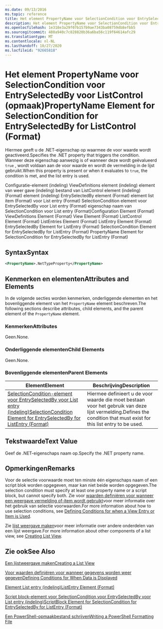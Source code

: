 ```yaml
---
ms.date: 09/13/2016
ms.topic: reference
title: Het element PropertyName voor SelectionCondition voor EntrySelectedBy voor ListControl (opmaak)
description: Het element PropertyName voor SelectionCondition voor EntrySelectedBy voor ListControl (opmaak)
ms.openlocfilehash: 1e318e3a29f07b157b9ae7343ba08759db8efbb5
ms.sourcegitcommit: 488a940c7c828820b36a6ba56c119f64614afc29
ms.translationtype: MT
ms.contentlocale: nl-NL
ms.lasthandoff: 10/27/2020
ms.locfileid: "92665818"
---
```

# <a name="propertyname-element-for-selectioncondition-for-entryselectedby-for-listcontrol-format"></a><span data-ttu-id="6b5b6-103">Het element PropertyName voor SelectionCondition voor EntrySelectedBy voor ListControl (opmaak)</span><span class="sxs-lookup"><span data-stu-id="6b5b6-103">PropertyName Element for SelectionCondition for EntrySelectedBy for ListControl (Format)</span></span>

<span data-ttu-id="6b5b6-104">Hiermee geeft u de .NET-eigenschap op waarmee de voor waarde wordt geactiveerd.</span><span class="sxs-lookup"><span data-stu-id="6b5b6-104">Specifies the .NET property that triggers the condition.</span></span> <span data-ttu-id="6b5b6-105">Wanneer deze eigenschap aanwezig is of wanneer deze wordt geëvalueerd `true` , wordt voldaan aan de voor waarde en wordt de vermelding in de lijst gebruikt.</span><span class="sxs-lookup"><span data-stu-id="6b5b6-105">When this property is present or when it evaluates to `true`, the condition is met, and the list entry is used.</span></span>

<span data-ttu-id="6b5b6-106">Configuratie-element (indeling) ViewDefinitions element (indeling) element van weer gave (indeling) bestand van ListControl element (indeling) (Format) element (indeling) EntrySelectedBy element (Format) element list item (Format) voor List entry (Format) SelectionCondition element voor EntrySelectedBy voor List entry (Format) eigenschap naam van SelectionCondition voor List entry (Format)</span><span class="sxs-lookup"><span data-stu-id="6b5b6-106">Configuration Element (Format) ViewDefinitions Element (Format) View Element (Format) ListControl Element (Format) ListEntries Element (Format) ListEntry Element (Format) EntrySelectedBy Element for ListEntry (Format) SelectionCondition Element for EntrySelectedBy for ListEntry (Format) PropertyName Element for SelectionCondition for EntrySelectedBy for ListEntry (Format)</span></span>

## <a name="syntax"></a><span data-ttu-id="6b5b6-107">Syntax</span><span class="sxs-lookup"><span data-stu-id="6b5b6-107">Syntax</span></span>

```xml
<PropertyName>.NetTypeProperty</PropertyName>
```

## <a name="attributes-and-elements"></a><span data-ttu-id="6b5b6-108">Kenmerken en elementen</span><span class="sxs-lookup"><span data-stu-id="6b5b6-108">Attributes and Elements</span></span>

<span data-ttu-id="6b5b6-109">In de volgende secties worden kenmerken, onderliggende elementen en het bovenliggende element van het `PropertyName` element beschreven.</span><span class="sxs-lookup"><span data-stu-id="6b5b6-109">The following sections describe attributes, child elements, and the parent element of the `PropertyName` element.</span></span>

### <a name="attributes"></a><span data-ttu-id="6b5b6-110">Kenmerken</span><span class="sxs-lookup"><span data-stu-id="6b5b6-110">Attributes</span></span>

<span data-ttu-id="6b5b6-111">Geen.</span><span class="sxs-lookup"><span data-stu-id="6b5b6-111">None.</span></span>

### <a name="child-elements"></a><span data-ttu-id="6b5b6-112">Onderliggende elementen</span><span class="sxs-lookup"><span data-stu-id="6b5b6-112">Child Elements</span></span>

<span data-ttu-id="6b5b6-113">Geen.</span><span class="sxs-lookup"><span data-stu-id="6b5b6-113">None.</span></span>

### <a name="parent-elements"></a><span data-ttu-id="6b5b6-114">Bovenliggende elementen</span><span class="sxs-lookup"><span data-stu-id="6b5b6-114">Parent Elements</span></span>

|<span data-ttu-id="6b5b6-115">Element</span><span class="sxs-lookup"><span data-stu-id="6b5b6-115">Element</span></span>|<span data-ttu-id="6b5b6-116">Beschrijving</span><span class="sxs-lookup"><span data-stu-id="6b5b6-116">Description</span></span>|
|-------------|-----------------|
|[<span data-ttu-id="6b5b6-117">SelectionCondition-element voor EntrySelectedBy voor List entry (indeling)</span><span class="sxs-lookup"><span data-stu-id="6b5b6-117">SelectionCondition Element for EntrySelectedBy for ListEntry (Format)</span></span>](./selectioncondition-element-for-entryselectedby-for-listcontrol-format.md)|<span data-ttu-id="6b5b6-118">Hiermee definieert u de voor waarde die moet bestaan voor het gebruik van deze lijst vermelding.</span><span class="sxs-lookup"><span data-stu-id="6b5b6-118">Defines the condition that must exist for this list entry to be used.</span></span>|

## <a name="text-value"></a><span data-ttu-id="6b5b6-119">Tekstwaarde</span><span class="sxs-lookup"><span data-stu-id="6b5b6-119">Text Value</span></span>

<span data-ttu-id="6b5b6-120">Geef de .NET-eigenschaps naam op.</span><span class="sxs-lookup"><span data-stu-id="6b5b6-120">Specify the .NET property name.</span></span>

## <a name="remarks"></a><span data-ttu-id="6b5b6-121">Opmerkingen</span><span class="sxs-lookup"><span data-stu-id="6b5b6-121">Remarks</span></span>

<span data-ttu-id="6b5b6-122">Voor de selectie voorwaarde moet ten minste één eigenschaps naam of een script blok worden opgegeven, maar kan niet beide worden opgegeven.</span><span class="sxs-lookup"><span data-stu-id="6b5b6-122">The selection condition must specify at least one property name or a script block, but cannot specify both.</span></span> <span data-ttu-id="6b5b6-123">Zie voor [waarden definiëren voor wanneer een weergave vermelding of-item wordt gebruikt](./defining-conditions-for-displaying-data.md)voor meer informatie over het gebruik van selectie voorwaarden.</span><span class="sxs-lookup"><span data-stu-id="6b5b6-123">For more information about how to use selection conditions, see [Defining Conditions for when a View Entry or Item is Used](./defining-conditions-for-displaying-data.md).</span></span>

<span data-ttu-id="6b5b6-124">Zie [lijst weergave maken](./creating-a-list-view.md)voor meer informatie over andere onderdelen van een lijst weergave.</span><span class="sxs-lookup"><span data-stu-id="6b5b6-124">For more information about other components of a list view, see [Creating List View](./creating-a-list-view.md).</span></span>

## <a name="see-also"></a><span data-ttu-id="6b5b6-125">Zie ook</span><span class="sxs-lookup"><span data-stu-id="6b5b6-125">See Also</span></span>

[<span data-ttu-id="6b5b6-126">Een lijstweergave maken</span><span class="sxs-lookup"><span data-stu-id="6b5b6-126">Creating a List View</span></span>](./creating-a-list-view.md)

[<span data-ttu-id="6b5b6-127">Voor waarden definiëren voor wanneer gegevens worden weer gegeven</span><span class="sxs-lookup"><span data-stu-id="6b5b6-127">Defining Conditions for When Data is Displayed</span></span>](./defining-conditions-for-displaying-data.md)

[<span data-ttu-id="6b5b6-128">Element List entry (indeling)</span><span class="sxs-lookup"><span data-stu-id="6b5b6-128">ListEntry Element (Format)</span></span>](./listentry-element-for-listcontrol-format.md)

[<span data-ttu-id="6b5b6-129">Script block-element voor SelectionCondition voor EntrySelectedBy voor List entry (indeling)</span><span class="sxs-lookup"><span data-stu-id="6b5b6-129">ScriptBlock Element for SelectionCondition for EntrySelectedBy for ListEntry (Format)</span></span>](./scriptblock-element-for-selectioncondition-for-entryselectedby-for-listcontrol-format.md)

[<span data-ttu-id="6b5b6-130">Een PowerShell-opmaakbestand schrijven</span><span class="sxs-lookup"><span data-stu-id="6b5b6-130">Writing a PowerShell Formatting File</span></span>](./writing-a-powershell-formatting-file.md)
